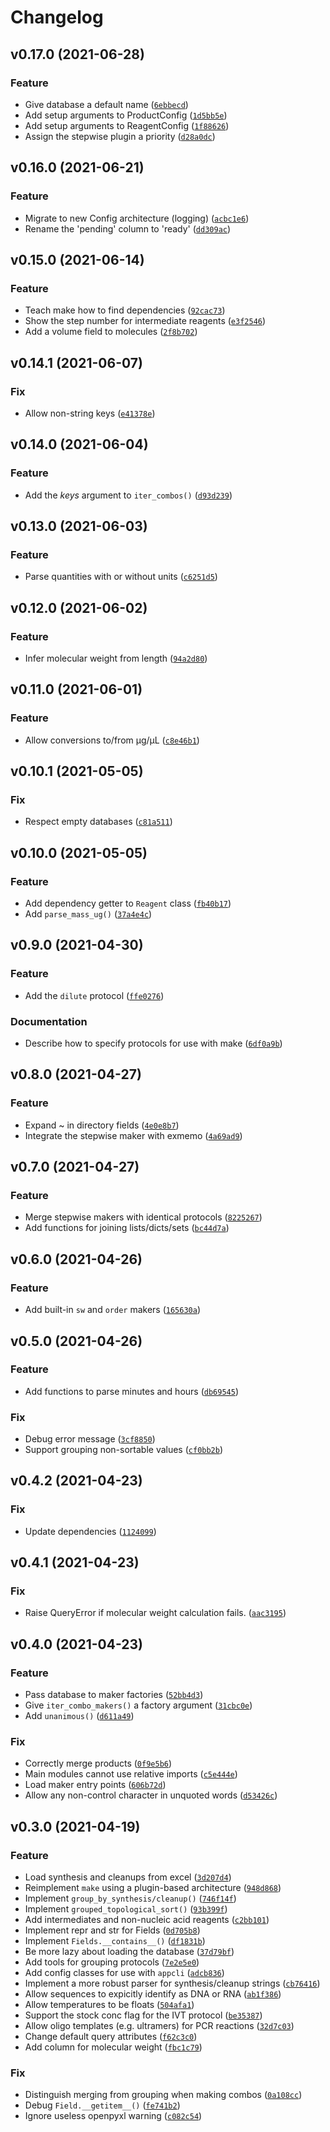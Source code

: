 # Changelog

<!--next-version-placeholder-->

## v0.17.0 (2021-06-28)
### Feature
* Give database a default name ([`6ebbecd`](https://github.com/kalekundert/freezerbox/commit/6ebbecd09ba661baa019a4a0b48f0f15f6caada0))
* Add setup arguments to ProductConfig ([`1d5bb5e`](https://github.com/kalekundert/freezerbox/commit/1d5bb5e12672c2ed951f1eed3aa0c63e6c486129))
* Add setup arguments to ReagentConfig ([`1f88626`](https://github.com/kalekundert/freezerbox/commit/1f8862629c43c886d5b0aa2ba51982b5e7a4bebe))
* Assign the stepwise plugin a priority ([`d28a0dc`](https://github.com/kalekundert/freezerbox/commit/d28a0dc2444b5090243ebe4a06651d345690029e))

## v0.16.0 (2021-06-21)
### Feature
* Migrate to new Config architecture (logging) ([`acbc1e6`](https://github.com/kalekundert/freezerbox/commit/acbc1e62868bf9d2c70823bbaf92604b60b2d37d))
* Rename the 'pending' column to 'ready' ([`dd309ac`](https://github.com/kalekundert/freezerbox/commit/dd309ac815a1add0923cf9b1173c981dda952cc4))

## v0.15.0 (2021-06-14)
### Feature
* Teach make how to find dependencies ([`92cac73`](https://github.com/kalekundert/freezerbox/commit/92cac7336d3c571cdaa11a81469031940242e7cb))
* Show the step number for intermediate reagents ([`e3f2546`](https://github.com/kalekundert/freezerbox/commit/e3f2546fa4da5382aa61aaf1de245b62876fd89a))
* Add a volume field to molecules ([`2f8b702`](https://github.com/kalekundert/freezerbox/commit/2f8b7027f8df6abc674efbd902de1239f85cde31))

## v0.14.1 (2021-06-07)
### Fix
* Allow non-string keys ([`e41378e`](https://github.com/kalekundert/freezerbox/commit/e41378e2fe17e59266d685401e59eadb127f33a5))

## v0.14.0 (2021-06-04)
### Feature
* Add the *keys* argument to `iter_combos()` ([`d93d239`](https://github.com/kalekundert/freezerbox/commit/d93d239dfd07099a472e92efa63c29ada3ff5fe3))

## v0.13.0 (2021-06-03)
### Feature
* Parse quantities with or without units ([`c6251d5`](https://github.com/kalekundert/freezerbox/commit/c6251d531e61220eb952bc5e75c2160cc52c0bcc))

## v0.12.0 (2021-06-02)
### Feature
* Infer molecular weight from length ([`94a2d80`](https://github.com/kalekundert/freezerbox/commit/94a2d801523a8f4833a77266dfd09bbb5abec3d2))

## v0.11.0 (2021-06-01)
### Feature
* Allow conversions to/from µg/µL ([`c8e46b1`](https://github.com/kalekundert/freezerbox/commit/c8e46b1789e9712a469d6cd172177e47824fe5d9))

## v0.10.1 (2021-05-05)
### Fix
* Respect empty databases ([`c81a511`](https://github.com/kalekundert/freezerbox/commit/c81a5112b05452a7be9d360f6ff152b45b478810))

## v0.10.0 (2021-05-05)
### Feature
* Add dependency getter to `Reagent` class ([`fb40b17`](https://github.com/kalekundert/freezerbox/commit/fb40b170a6d5668e172b662cd60135ecc9c59bb5))
* Add `parse_mass_ug()` ([`37a4e4c`](https://github.com/kalekundert/freezerbox/commit/37a4e4c229cec697f98200caef1ed3350d53477c))

## v0.9.0 (2021-04-30)
### Feature
* Add the `dilute` protocol ([`ffe0276`](https://github.com/kalekundert/freezerbox/commit/ffe02769dfddb84802634cbc9c99627ccad0a765))

### Documentation
* Describe how to specify protocols for use with make ([`6df0a9b`](https://github.com/kalekundert/freezerbox/commit/6df0a9b91490be53f48262007f68b09c12952cf9))

## v0.8.0 (2021-04-27)
### Feature
* Expand ~ in directory fields ([`4e0e8b7`](https://github.com/kalekundert/freezerbox/commit/4e0e8b789bc296e85d7a04fbae09f5ed0fa98036))
* Integrate the stepwise maker with exmemo ([`4a69ad9`](https://github.com/kalekundert/freezerbox/commit/4a69ad9261cafbe0508564e160a73206300fa652))

## v0.7.0 (2021-04-27)
### Feature
* Merge stepwise makers with identical protocols ([`8225267`](https://github.com/kalekundert/freezerbox/commit/822526735fed5cfa084b291ddfa7189fe5795f3d))
* Add functions for joining lists/dicts/sets ([`bc44d7a`](https://github.com/kalekundert/freezerbox/commit/bc44d7a43a69258453024c7a0a8cab199b948edb))

## v0.6.0 (2021-04-26)
### Feature
* Add built-in `sw` and `order` makers ([`165630a`](https://github.com/kalekundert/freezerbox/commit/165630aedc992953e21ea90c9a4a28076c4a3e9e))

## v0.5.0 (2021-04-26)
### Feature
* Add functions to parse minutes and hours ([`db69545`](https://github.com/kalekundert/freezerbox/commit/db695453e6198fe6ad2aeaa69727407edc45916c))

### Fix
* Debug error message ([`3cf8850`](https://github.com/kalekundert/freezerbox/commit/3cf88501bfa80945dfb16d2ca00a12d9be75024a))
* Support grouping non-sortable values ([`cf0bb2b`](https://github.com/kalekundert/freezerbox/commit/cf0bb2b4ee79a871c4264427d2d77a0f0cc40e09))

## v0.4.2 (2021-04-23)
### Fix
* Update dependencies ([`1124099`](https://github.com/kalekundert/freezerbox/commit/11240990585a7a76bb4b4703f5681d96b59fde5f))

## v0.4.1 (2021-04-23)
### Fix
* Raise QueryError if molecular weight calculation fails. ([`aac3195`](https://github.com/kalekundert/freezerbox/commit/aac3195a5b50660c2be73b968dd9ce1429631fdf))

## v0.4.0 (2021-04-23)
### Feature
* Pass database to maker factories ([`52bb4d3`](https://github.com/kalekundert/freezerbox/commit/52bb4d3afd7ac94f85b2edde226002ff7fe0d1bb))
* Give `iter_combo_makers()` a factory argument ([`31cbc0e`](https://github.com/kalekundert/freezerbox/commit/31cbc0e69c00dbb0f5805ec7c62fb0902e4f3c55))
* Add `unanimous()` ([`d611a49`](https://github.com/kalekundert/freezerbox/commit/d611a492526bf4d4d9110baf3096e32561e063cb))

### Fix
* Correctly merge products ([`0f9e5b6`](https://github.com/kalekundert/freezerbox/commit/0f9e5b6b25339e2eec5a9d864b7656b0c9ef3f84))
* Main modules cannot use relative imports ([`c5e444e`](https://github.com/kalekundert/freezerbox/commit/c5e444ee5061bbc08a2c16891e862a3bf45331e2))
* Load maker entry points ([`606b72d`](https://github.com/kalekundert/freezerbox/commit/606b72de014bd66bc5e9a66431e33a61d7aef1fa))
* Allow any non-control character in unquoted words ([`d53426c`](https://github.com/kalekundert/freezerbox/commit/d53426c52fd47b99dc4f7492270ef5284ef50357))

## v0.3.0 (2021-04-19)
### Feature
* Load synthesis and cleanups from excel ([`3d207d4`](https://github.com/kalekundert/freezerbox/commit/3d207d4b574bea2b3a66d954fd313a2093708b83))
* Reimplement `make` using a plugin-based architecture ([`948d868`](https://github.com/kalekundert/freezerbox/commit/948d868b5c4412f99d83230c3f90067fe6364c4d))
* Implement `group_by_synthesis/cleanup()` ([`746f14f`](https://github.com/kalekundert/freezerbox/commit/746f14fa27f4e3f39f01312172c04928b53a6323))
* Implement `grouped_topological_sort()` ([`93b399f`](https://github.com/kalekundert/freezerbox/commit/93b399f7ac893b4bc1751593ca6515d659c28431))
* Add intermediates and non-nucleic acid reagents ([`c2bb101`](https://github.com/kalekundert/freezerbox/commit/c2bb1011cac46f4e0530b5808ff697d893dbc681))
* Implement repr and str for Fields ([`0d705b8`](https://github.com/kalekundert/freezerbox/commit/0d705b8c4249240af9aeaaa7139df9b3aa5b5f25))
* Implement `Fields.__contains__()` ([`df1831b`](https://github.com/kalekundert/freezerbox/commit/df1831be9eb6f5fbfc44e26ddcc2962ed4f14655))
* Be more lazy about loading the database ([`37d79bf`](https://github.com/kalekundert/freezerbox/commit/37d79bf9c4eccd47a88dcc06659735865bcd16bf))
* Add tools for grouping protocols ([`7e2e5e0`](https://github.com/kalekundert/freezerbox/commit/7e2e5e02e35a6a531a353453cb1fe7ed938ce249))
* Add config classes for use with `appcli` ([`adcb836`](https://github.com/kalekundert/freezerbox/commit/adcb836337b51e332b046a0cf2300a7197ace8e3))
* Implement a more robust parser for synthesis/cleanup strings ([`cb76416`](https://github.com/kalekundert/freezerbox/commit/cb7641605b967d39a94c4db66ce0cb2aad5cd4b3))
* Allow sequences to expicitly identify as DNA or RNA ([`ab1f386`](https://github.com/kalekundert/freezerbox/commit/ab1f386a38d92eb2800c602e7bafdb3c22f2cda7))
* Allow temperatures to be floats ([`504afa1`](https://github.com/kalekundert/freezerbox/commit/504afa1416764fe40fd1586973bdd7b99931ebd3))
* Support the stock conc flag for the IVT protocol ([`be35387`](https://github.com/kalekundert/freezerbox/commit/be353877319e375604329ec49d1c34d87897f257))
* Allow oligo templates (e.g. ultramers) for PCR reactions ([`32d7c03`](https://github.com/kalekundert/freezerbox/commit/32d7c03cfb1e276b37f72b49465ad248ebd1fb21))
* Change default query attributes ([`f62c3c0`](https://github.com/kalekundert/freezerbox/commit/f62c3c04dd08ff4ee556b3be7a2d0058fe06c435))
* Add column for molecular weight ([`fbc1c79`](https://github.com/kalekundert/freezerbox/commit/fbc1c7909a7fc949c2e99aa2ba81c03f741858b8))

### Fix
* Distinguish merging from grouping when making combos ([`0a108cc`](https://github.com/kalekundert/freezerbox/commit/0a108cc352fe33abec819a28b7ea4189245ee8b8))
* Debug `Field.__getitem__()` ([`fe741b2`](https://github.com/kalekundert/freezerbox/commit/fe741b2f8443f92eab58543ddafbba102a6e052d))
* Ignore useless openpyxl warning ([`c082c54`](https://github.com/kalekundert/freezerbox/commit/c082c5429f056f0d4cd3b65fcad44c0dc2df0fea))
